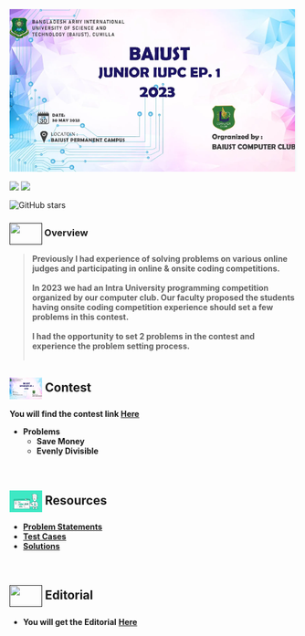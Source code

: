 ![banner](assets/Banner2.PNG)

![](https://img.shields.io/badge/Competitive-%20Programming-%23E60023.svg)
![](https://img.shields.io/badge/Programming-%20Contest-%20E60023.svg)

![GitHub stars](https://img.shields.io/github/stars/khalid586/Problem-Setting) 

### [<img src = "https://cdn.dribbble.com/users/1138721/screenshots/10809828/media/478d32b2e65c8c3194b7f2154e179231.gif" align = "center" width="57px" height = "38px">]() Overview

>**Previously I had experience of solving problems on various online judges and participating in online & onsite coding competitions.** <br><br>
**In 2023 we had an Intra University programming competition organized by our computer club. Our faculty proposed the students having onsite coding competition experience should set a few problems in this contest.**  <br><br>
**I had the opportunity to set 2 problems in the contest and experience the problem setting process.**<br><br>

##  <img align = "center" alt = "" src = "assets/Banner2.PNG"  width="57px" height = "38px"> Contest 
**You will find the contest link [Here](https://toph.co/arena?practice=64765afcd47a320767c000cf#!/p/6473fe50d47a320767bfcdb8)**

- **Problems**
    - **Save Money**
    - **Evenly Divisible**

<br>

## [<img align = "center" alt = "" src = "assets/green stat.gif"  width="57px" height = "38px">]() Resources
- [**Problem Statements**](https://github.com/khalid586/Problem-Setting/tree/main/Problem%20statements)
- [**Test Cases**](https://github.com/khalid586/Problem-Setting/tree/main/Test%20cases)
- [**Solutions**](https://github.com/khalid586/Problem-Setting/tree/main/Solutions)

<br>

## [<img src = "https://cdn.dribbble.com/users/108637/screenshots/2971812/comp_1.gif" align = "center" width="57px" height = "38px">]() Editorial
- **You will get the Editorial** [**Here**](https://github.com/khalid586/Problem-Setting/tree/main/Solutions)
